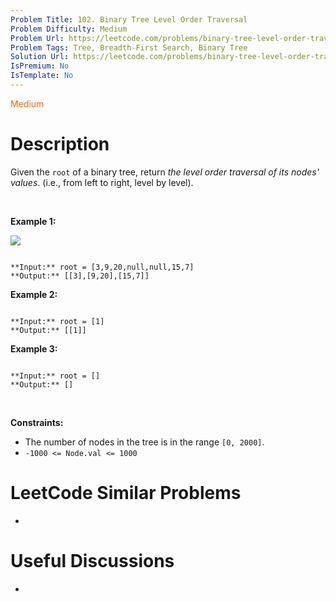 ```yaml
---
Problem Title: 102. Binary Tree Level Order Traversal
Problem Difficulty: Medium
Problem Url: https://leetcode.com/problems/binary-tree-level-order-traversal/
Problem Tags: Tree, Breadth-First Search, Binary Tree
Solution Url: https://leetcode.com/problems/binary-tree-level-order-traversal/solution/
IsPremium: No
IsTemplate: No
---
```


<span style="color: rgb(239, 108, 0);">Medium</span>

# Description

Given the `root` of a binary tree, return *the level order traversal of its nodes' values*. (i.e., from left to right, level by level).


 


**Example 1:**


![](https://assets.leetcode.com/uploads/2021/02/19/tree1.jpg)

```

**Input:** root = [3,9,20,null,null,15,7]
**Output:** [[3],[9,20],[15,7]]

```

**Example 2:**



```

**Input:** root = [1]
**Output:** [[1]]

```

**Example 3:**



```

**Input:** root = []
**Output:** []

```

 


**Constraints:**


* The number of nodes in the tree is in the range `[0, 2000]`.
* `-1000 <= Node.val <= 1000`




# LeetCode Similar Problems

- []()

# Useful Discussions

- []()
